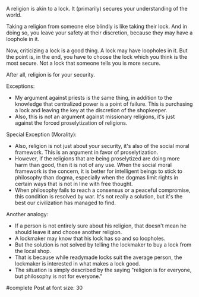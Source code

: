 A religion is akin to a lock. It (primarily) secures your understanding of the world.

Taking a religion from someone else blindly is like taking their lock. And in doing so, you leave your safety at their discretion, because they may have a loophole in it.

Now, criticizing a lock is a good thing. A lock may have loopholes in it. But the point is, in the end, you have to choose the lock which you think is the most secure.
Not a lock that someone tells you is more secure.

After all, religion is for your security.

Exceptions:
- My argument against priests is the same thing, in addition to the knowledge that centralized power is a point of failure. This is purchasing a lock and leaving the key at the discretion of the shopkeeper.
- Also, this is not an argument against missionary religions, it's just against the forced proselytization of religions.

Special Exception (Morality):
- Also, religion is not just about your security, it's also of the social moral framework. This is an argument in favor of proselytization.
- However, if the religions that are being proselytized are doing more harm than good, then it is not of any use. When the social moral framework is the concern, it is better for intelligent beings to stick to philosophy than dogma, especially when the dogmas limit rights in certain ways that is not in line with free thought.
- When philosophy fails to reach a consensus or a peaceful compromise, this condition is resolved by war. It's not really a solution, but it's the best our civilization has managed to find.

Another analogy:
- If a person is not entirely sure about his religion, that doesn't mean he should leave it and choose another religion.
- A lockmaker may know that his lock has so and so loopholes.
- But the solution is not solved by telling the lockmaker to buy a lock from the local shop.
- That is because while readymade locks suit the average person, the lockmaker is interested in what makes a lock good.
- The situation is simply described by the saying "religion is for everyone, but philosophy is not for everyone."

#complete
Post at font size: 30